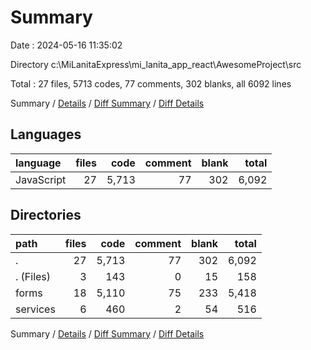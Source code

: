 # Summary

Date : 2024-05-16 11:35:02

Directory c:\\MiLanitaExpress\\mi_lanita_app_react\\AwesomeProject\\src

Total : 27 files,  5713 codes, 77 comments, 302 blanks, all 6092 lines

Summary / [Details](details.md) / [Diff Summary](diff.md) / [Diff Details](diff-details.md)

## Languages
| language | files | code | comment | blank | total |
| :--- | ---: | ---: | ---: | ---: | ---: |
| JavaScript | 27 | 5,713 | 77 | 302 | 6,092 |

## Directories
| path | files | code | comment | blank | total |
| :--- | ---: | ---: | ---: | ---: | ---: |
| . | 27 | 5,713 | 77 | 302 | 6,092 |
| . (Files) | 3 | 143 | 0 | 15 | 158 |
| forms | 18 | 5,110 | 75 | 233 | 5,418 |
| services | 6 | 460 | 2 | 54 | 516 |

Summary / [Details](details.md) / [Diff Summary](diff.md) / [Diff Details](diff-details.md)
